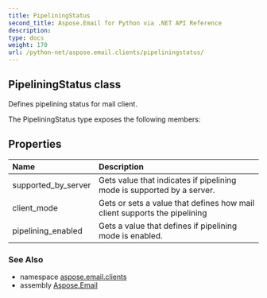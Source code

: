 ```yaml
---
title: PipeliningStatus
second_title: Aspose.Email for Python via .NET API Reference
description: 
type: docs
weight: 170
url: /python-net/aspose.email.clients/pipeliningstatus/
---
```


## PipeliningStatus class

Defines pipelining status for mail client.

The PipeliningStatus type exposes the following members:
## Properties
| Name | Description |
| :- | :- |
|supported_by_server|Gets value that indicates if pipelining mode is supported by a server.|
|client_mode|Gets or sets a value that defines how mail client supports the pipelining|
|pipelining_enabled|Gets a value that defines if pipelining mode is enabled.|

### See Also

* namespace [aspose.email.clients](/email/python-net/aspose.email.clients/)
* assembly [Aspose.Email](/email/python-net/)


